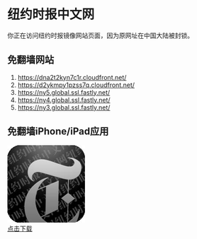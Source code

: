 <h1>纽约时报中文网</h1>
<p>你正在访问纽约时报镜像网站页面，因为原网址在中国大陆被封锁。</p>
<h2>免翻墙网站</h2>
<ol>
<li><a href="https://dna2t2kyn7c1r.cloudfront.net/" target="1">https://dna2t2kyn7c1r.cloudfront.net/</a></li>
<li><a href="https://d2ykmpy1pzss7q.cloudfront.net/" target="2">https://d2ykmpy1pzss7q.cloudfront.net/</a></li>
<li><a href="https://ny5.global.ssl.fastly.net/" target="3">https://ny5.global.ssl.fastly.net/</a></li>
<li><a href="https://ny4.global.ssl.fastly.net/" target="4">https://ny4.global.ssl.fastly.net/</a></li>
<li><a href="https://ny3.global.ssl.fastly.net/" target="5">https://ny3.global.ssl.fastly.net/</a></li>
</ol>
<h2>免翻墙iPhone/iPad应用</h2>
<p>
	<a href="https://itunes.apple.com/cn/app/niu-yue-shi-bao-zhong-wen-wang/id807498298?mt=8">
		<img src="icon175x175.jpeg" />
		<br/>点击下载
	</a>
</p>